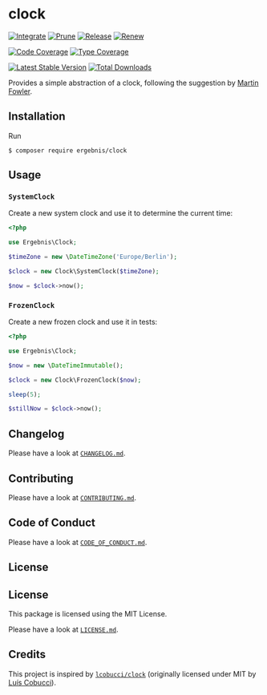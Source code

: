 # clock

[![Integrate](https://github.com/ergebnis/clock/workflows/Integrate/badge.svg?branch=master)](https://github.com/ergebnis/clock/actions)
[![Prune](https://github.com/ergebnis/clock/workflows/Prune/badge.svg?branch=master)](https://github.com/ergebnis/clock/actions)
[![Release](https://github.com/ergebnis/clock/workflows/Release/badge.svg?branch=master)](https://github.com/ergebnis/clock/actions)
[![Renew](https://github.com/ergebnis/clock/workflows/Renew/badge.svg?branch=master)](https://github.com/ergebnis/clock/actions)

[![Code Coverage](https://codecov.io/gh/ergebnis/clock/branch/master/graph/badge.svg)](https://codecov.io/gh/ergebnis/clock)
[![Type Coverage](https://shepherd.dev/github/ergebnis/clock/coverage.svg)](https://shepherd.dev/github/ergebnis/clock)

[![Latest Stable Version](https://poser.pugx.org/ergebnis/clock/v/stable)](https://packagist.org/packages/ergebnis/clock)
[![Total Downloads](https://poser.pugx.org/ergebnis/clock/downloads)](https://packagist.org/packages/ergebnis/clock)

Provides a simple abstraction of a clock, following the suggestion by [Martin Fowler](https://martinfowler.com/bliki/ClockWrapper.html).

## Installation

Run

```
$ composer require ergebnis/clock
```

## Usage

### `SystemClock`

Create a new system clock and use it to determine the current time:

```php
<?php

use Ergebnis\Clock;

$timeZone = new \DateTimeZone('Europe/Berlin');

$clock = new Clock\SystemClock($timeZone);

$now = $clock->now();
```

### `FrozenClock`

Create a new frozen clock and use it in tests:

```php
<?php

use Ergebnis\Clock;

$now = new \DateTimeImmutable();

$clock = new Clock\FrozenClock($now);

sleep(5);

$stillNow = $clock->now();
```

## Changelog

Please have a look at [`CHANGELOG.md`](CHANGELOG.md).

## Contributing

Please have a look at [`CONTRIBUTING.md`](.github/CONTRIBUTING.md).

## Code of Conduct

Please have a look at [`CODE_OF_CONDUCT.md`](https://github.com/ergebnis/.github/blob/master/CODE_OF_CONDUCT.md).

## License

## License

This package is licensed using the MIT License.

Please have a look at [`LICENSE.md`](LICENSE.md).

## Credits

This project is inspired by [`lcobucci/clock`](https://github.com/lcobucci/clock) (originally licensed under MIT by [Luís Cobucci](https://github.com/lcobucci)).
